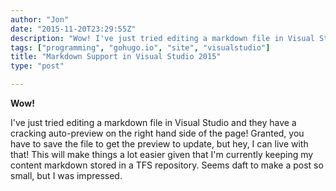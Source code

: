 ```yaml
---
author: "Jon"
date: "2015-11-20T23:29:55Z"
description: "Wow! I've just tried editing a markdown file in Visual Studio..."
tags: ["programming", "gohugo.io", "site", "visualstudio"]
title: "Markdown Support in Visual Studio 2015"
type: "post"

---
```


**Wow!**

I've just tried editing a markdown file in Visual Studio and they have a cracking auto-preview on the right hand side of the page!
Granted, you have to save the file to get the preview to update, but hey, I can live with that! This will make things a lot easier given that I'm currently keeping my content markdown stored in a TFS repository.
Seems daft to make a post so small, but I was impressed.